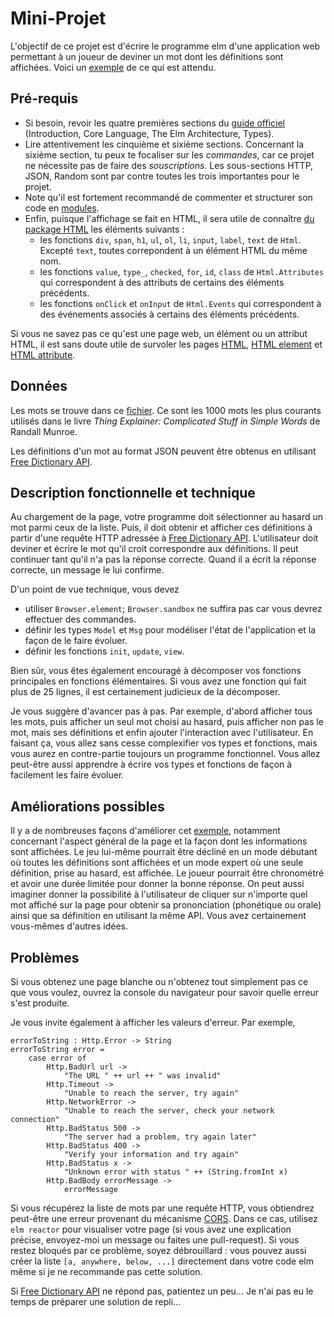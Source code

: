 # Mini-Projet

L'objectif de ce projet est d'écrire le programme elm d'une application web permettant à un joueur de deviner un mot dont les définitions sont affichées. Voici un [exemple](https://perso.liris.cnrs.fr/tristan.roussillon/GuessIt/) de ce qui est attendu. 

## Pré-requis

- Si besoin, revoir les quatre premières sections du [guide officiel](https://guide.elm-lang.org/) (Introduction, Core Language, The Elm Architecture, Types).
- Lire attentivement les cinquième et sixième sections. Concernant la sixième section, tu peux te focaliser sur les *commandes*, car ce projet ne nécessite pas de faire des *souscriptions*. Les sous-sections HTTP, JSON, Random sont par contre toutes les trois importantes pour le projet. 
- Note qu'il est fortement recommandé de commenter et structurer son code en [modules](https://guide.elm-lang.org/webapps/modules.html).
- Enfin, puisque l'affichage se fait en HTML, il sera utile de connaître 
[du package HTML](https://package.elm-lang.org/packages/elm/html/latest/)
les éléments suivants :
  - les fonctions `div`, `span`, `h1`, `ul`, `ol`, `li`, `input`, `label`, `text` de `Html`.
  Excepté `text`, toutes correpondent à un élément HTML du même nom. 
  - les fonctions `value`, `type_`, `checked`, `for`, `id`, `class` de `Html.Attributes`
  qui correspondent à des attributs de certains des éléments précédents.
  - les fonctions `onClick` et `onInput` de `Html.Events`
  qui correspondent à des événements associés à certains des éléments précédents.  

Si vous ne savez pas ce qu'est une page web, un élément ou un attribut HTML, il est sans doute utile de survoler les pages [HTML](https://en.wikipedia.org/wiki/HTML), [HTML element](https://en.wikipedia.org/wiki/HTML_element) et [HTML attribute](https://en.wikipedia.org/wiki/HTML_attribute). 

## Données

Les mots se trouve dans ce [fichier](https://perso.liris.cnrs.fr/tristan.roussillon/GuessIt/thousand_words_things_explainer.txt). Ce sont les 1000 mots les plus courants utilisés dans le livre *Thing Explainer: Complicated Stuff in Simple Words* de Randall Munroe. 

Les définitions d'un mot au format JSON peuvent être obtenus en utilisant [Free Dictionary API](https://dictionaryapi.dev/). 

## Description fonctionnelle et technique

Au chargement de la page, votre programme doit sélectionner au hasard un mot parmi ceux de la liste. Puis, il doit obtenir et afficher ces définitions à partir d'une requête HTTP adressée à [Free Dictionary API](https://dictionaryapi.dev/). L'utilisateur doit deviner et écrire le mot qu'il croit correspondre aux définitions. Il peut continuer tant qu'il n'a pas la réponse correcte. Quand il a écrit la réponse correcte, un message le lui confirme.

D'un point de vue technique, vous devez
- utiliser `Browser.element`; `Browser.sandbox` ne suffira pas car vous devrez effectuer des commandes.
- définir les types `Model` et `Msg` pour modéliser l'état de l'application et la façon de le faire évoluer.
- définir les fonctions `init`, `update`, `view`.

Bien sûr, vous êtes également encouragé à décomposer vos fonctions principales en fonctions élémentaires. Si vous avez une fonction qui fait plus de 25 lignes, il est certainement judicieux de la décomposer.

Je vous suggère d'avancer pas à pas. Par exemple, d'abord afficher tous les mots, puis afficher un seul mot choisi au hasard, puis afficher non pas le mot, mais ses définitions et enfin ajouter l'interaction avec l'utilisateur. En faisant ça, vous allez sans cesse complexifier vos types et fonctions, mais vous aurez en contre-partie toujours un programme fonctionnel. Vous allez peut-être aussi apprendre à écrire vos types et fonctions de façon à facilement les faire évoluer. 

## Améliorations possibles

Il y a de nombreuses façons d'améliorer cet [exemple](https://perso.liris.cnrs.fr/tristan.roussillon/GuessIt/), notamment concernant l'aspect général de la page et la façon dont les informations sont affichées. Le jeu lui-même pourrait être décliné en un mode débutant où toutes les définitions sont affichées et un mode expert où une seule définition, prise au hasard, est affichée. Le joueur pourrait être chronométré et avoir une durée limitée pour donner la bonne réponse. On peut aussi imaginer donner la possibilité à l'utilisateur de cliquer sur n'importe quel mot affiché sur la page pour obtenir sa prononciation (phonétique ou orale) ainsi que sa définition en utilisant la même API. Vous avez certainement vous-mêmes d'autres idées.   
 
## Problèmes

Si vous obtenez une page blanche ou n'obtenez tout simplement pas ce que vous voulez, ouvrez la console du navigateur pour savoir quelle erreur s'est produite. 

Je vous invite également à afficher les valeurs d'erreur. Par exemple, 
```
errorToString : Http.Error -> String
errorToString error =
    case error of
        Http.BadUrl url ->
            "The URL " ++ url ++ " was invalid"
        Http.Timeout ->
            "Unable to reach the server, try again"
        Http.NetworkError ->
            "Unable to reach the server, check your network connection"
        Http.BadStatus 500 ->
            "The server had a problem, try again later"
        Http.BadStatus 400 ->
            "Verify your information and try again"
        Http.BadStatus x ->
            "Unknown error with status " ++ (String.fromInt x)
        Http.BadBody errorMessage ->
            errorMessage
```

Si vous récupérez la liste de mots par une requête HTTP, vous obtiendrez peut-être une erreur provenant du mécanisme [CORS](https://en.wikipedia.org/wiki/Cross-origin_resource_sharing). Dans ce cas, utilisez `elm reactor` pour visualiser votre page (si vous avez une explication précise, envoyez-moi un message ou faites une pull-request). Si vous restez bloqués par ce problème, soyez débrouillard : vous pouvez aussi créer la liste `[a, anywhere, below, ...]` directement dans votre code elm même si je ne recommande pas cette solution. 

Si [Free Dictionary API](https://dictionaryapi.dev/) ne répond pas, patientez un peu... Je n'ai pas eu le temps de préparer une solution de repli...
